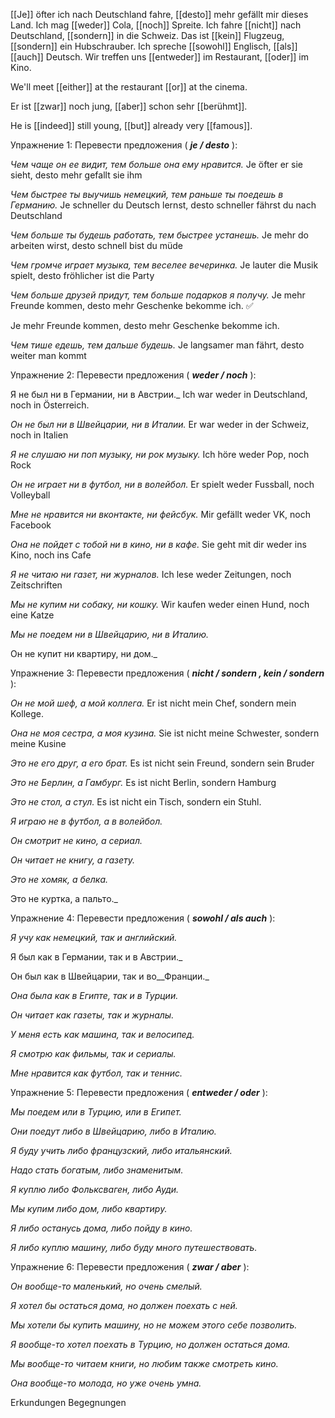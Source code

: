 [[Je]] öfter ich nach Deutschland fahre, [[desto]] mehr gefällt mir dieses Land.
Ich mag [[weder]] Cola, [[noch]] Spreite.
Ich fahre [[nicht]] nach Deutschland, [[sondern]] in die Schweiz.
Das ist [[kein]] Flugzeug, [[sondern]] ein Hubschrauber.
Ich spreche [[sowohl]] Englisch, [[als]] [[auch]] Deutsch.
Wir treffen uns [[entweder]] im Restaurant, [[oder]] im Kino.

We'll meet [[either]] at the restaurant [[or]] at the cinema.


Er ist [[zwar]] noch jung, [[aber]] schon sehr [[berühmt]].

He is [[indeed]] still young, [[but]] already very [[famous]].


Упражнение 1: Перевести предложения ( **_je / desto_** ):

_Чем чаще он ее видит, тем больше она ему нравится._
Je öfter er sie sieht, desto mehr gefallt sie ihm

_Чем быстрее ты выучишь немецкий, тем раньше ты поедешь в Германию._
Je schneller du Deutsch lernst, desto schneller fährst du nach Deutschland

_Чем больше ты будешь работать, тем быстрее устанешь._
Je mehr do arbeiten wirst, desto schnell bist du müde 

_Чем громче играет музыка, тем веселее вечеринка._
Je lauter die Musik spielt, desto fröhlicher ist die Party

_Чем больше друзей придут, тем больше подарков я получу._
Je mehr Freunde kommen, desto mehr Geschenke bekomme ich. ✅

Je mehr Freunde kommen, desto mehr Geschenke bekomme ich.

_Чем тише едешь, тем дальше будешь._
Je langsamer man fährt, desto weiter man kommt



Упражнение 2: Перевести предложения ( **_weder / noch_** ):

Я не был ни в Германии, ни в Австрии._
Ich war weder in Deutschland, noch in Österreich.

_Он не был ни в Швейцарии, ни в Италии._
Er war weder in der Schweiz, noch in Italien

_Я не слушаю ни поп музыку, ни рок музыку._
Ich höre weder Pop, noch Rock 

_Он не играет ни в футбол, ни в волейбол._
Er spielt weder Fussball, noch Volleyball 


_Мне не нравится ни вконтакте, ни фейсбук._
Mir gefällt weder VK, noch Facebook

_Она не пойдет с тобой ни в кино, ни в кафе._
Sie geht mit dir weder ins Kino, noch ins Cafe

_Я не читаю ни газет, ни журналов._
Ich lese weder Zeitungen, noch Zeitschriften

_Мы не купим ни собаку, ни кошку._
Wir kaufen weder einen Hund, noch eine Katze

_Мы не поедем ни в Швейцарию, ни в Италию._


Он не купит ни квартиру, ни дом._


Упражнение 3: Перевести предложения ( **_nicht / sondern , kein / sondern_** ):

_Он не мой шеф, а мой коллега._ 
Er ist nicht mein Chef, sondern mein Kollege.

_Она не моя сестра, а моя кузина._
Sie ist nicht meine Schwester, sondern meine Kusine 
  
_Это не его друг, а его брат._
Es ist nicht sein Freund, sondern sein Bruder

_Это не Берлин, а Гамбург._
Es ist nicht Berlin, sondern Hamburg

_Это не стол, а стул._
Es ist nicht ein Tisch, sondern ein Stuhl.

_Я играю не в футбол, а в волейбол._

_Он смотрит не кино, а сериал._

_Он читает не книгу, а газету._

_Это не хомяк, а белка._

Это не куртка, а пальто._


Упражнение 4: Перевести предложения ( **_sowohl / als auch_** ):

_Я учу как немецкий, так и английский._

Я был как в Германии, так и в Австрии._

Он был как в Швейцарии, так и во__Франции._

_Она была как в Египте, так и в Турции._

_Он читает как газеты, так и журналы._

_У меня есть как машина, так и_ _велосипед._

_Я смотрю как фильмы, так и сериалы._

_Мне нравится как футбол, так и теннис._




Упражнение 5: Перевести предложения ( **_entweder / oder_** ):

_Мы поедем или в Турцию, или в Египет._

_Они поедут либо в Швейцарию, либо в Италию._

_Я буду учить либо французский, либо итальянский._

_Надо стать богатым, либо знаменитым._

_Я куплю либо Фольксваген, либо Ауди._

_Мы купим либо дом, либо квартиру._

_Я либо останусь дома, либо пойду в кино._

_Я либо куплю машину, либо буду много путешествовать._



Упражнение 6: Перевести предложения ( **_zwar / aber_** ):

_Он вообще-то маленький, но очень смелый._

_Я хотел бы остаться дома, но должен поехать с ней._

_Мы хотели бы купить машину, но не можем этого себе позволить._

_Я вообще-то хотел поехать в Турцию, но должен остаться дома._

_Мы вообще-то читаем книги, но любим также смотреть кино._

_Она вообще-то молода, но уже очень умна._

Erkundungen
Begegnungen